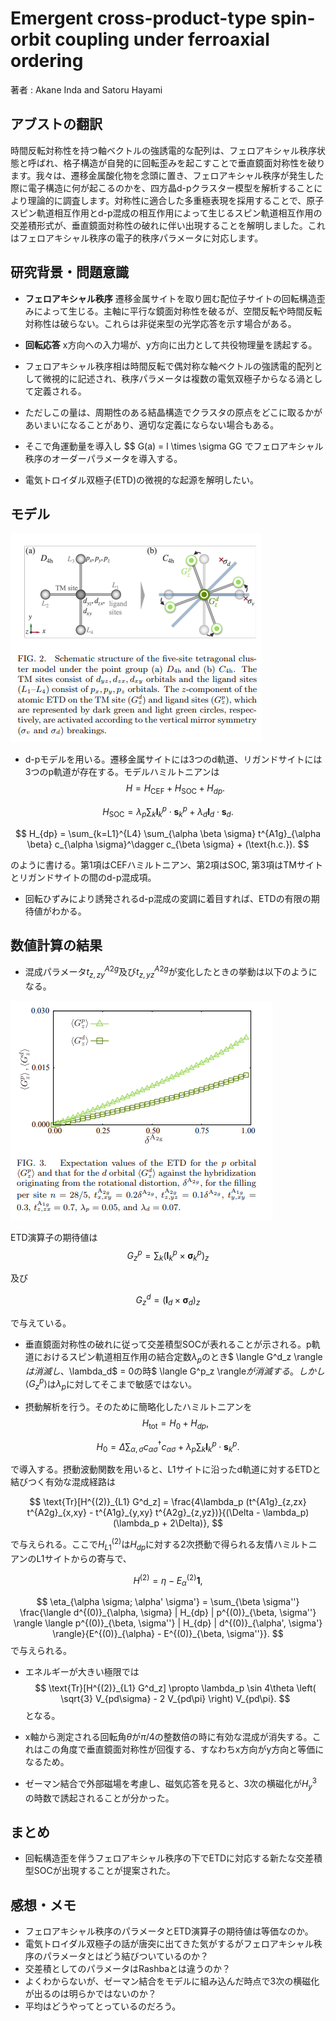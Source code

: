 # Emergent cross-product-type spin-orbit coupling under ferroaxial ordering

著者 : Akane Inda and Satoru Hayami

## アブストの翻訳
時間反転対称性を持つ軸ベクトルの強誘電的な配列は、フェロアキシャル秩序状態と呼ばれ、格子構造が自発的に回転歪みを起こすことで垂直鏡面対称性を破ります。我々は、遷移金属酸化物を念頭に置き、フェロアキシャル秩序が発生した際に電子構造に何が起こるのかを、四方晶d-pクラスター模型を解析することにより理論的に調査します。対称性に適合した多重極表現を採用することで、原子スピン軌道相互作用とd-p混成の相互作用によって生じるスピン軌道相互作用の交差積形式が、垂直鏡面対称性の破れに伴い出現することを解明しました。これはフェロアキシャル秩序の電子的秩序パラメータに対応します。

## 研究背景・問題意識
- **フェロアキシャル秩序** 遷移金属サイトを取り囲む配位子サイトの回転構造歪みによって生じる。主軸に平行な鏡面対称性を破るが、空間反転や時間反転対称性は破らない。これらは非従来型の光学応答を示す場合がある。

- **回転応答** x方向への入力場が、y方向に出力として共役物理量を誘起する。

- フェロアキシャル秩序相は時間反転で偶対称な軸ベクトルの強誘電的配列として微視的に記述され、秩序パラメータは複数の電気双極子からなる渦として定義される。

- ただしこの量は、周期性のある結晶構造でクラスタの原点をどこに取るかがあいまいになることがあり、適切な定義にならない場合もある。

- そこで角運動量を導入し
$$
G(a) = l \times \sigma
GG
でフェロアキシャル秩序のオーダーパラメータを導入する。

- 電気トロイダル双極子(ETD)の微視的な起源を解明したい。

## モデル

![図1](image-1.png)

- d-pモデルを用いる。遷移金属サイトには3つのd軌道、リガンドサイトには3つのp軌道が存在する。モデルハミルトニアンは
$$
H = H_{\text{CEF}} + H_{\text{SOC}} + H_{dp}.
$$

$$
H_{\text{SOC}} = \lambda_p \sum_k \mathbf{l}^p_k \cdot \mathbf{s}^p_k + \lambda_d \mathbf{l}_d \cdot \mathbf{s}_d.
$$

$$
H_{dp} = \sum_{k=L1}^{L4} \sum_{\alpha \beta \sigma} t^{A1g}_{\alpha \beta} c_{\alpha \sigma}^\dagger c_{\beta \sigma} + (\text{h.c.}).
$$

のように書ける。第1項はCEFハミルトニアン、第2項はSOC, 第3項はTMサイトとリガンドサイトの間のd-p混成項。

- 回転ひずみにより誘発されるd-p混成の変調に着目すれば、ETDの有限の期待値がわかる。

## 数値計算の結果
- 混成パラメータ$t^{A2g}_{z, zy}$及び$t^{A2g}_{z, yz}$が変化したときの挙動は以下のようになる。

![図](image.png)

ETD演算子の期待値は
$$
G^p_z = \sum_k (\mathbf{l}^p_k \times \boldsymbol{\sigma}^p_k)_z
$$

及び

$$
G^d_z = (\mathbf{l}_d \times \boldsymbol{\sigma}_d)_z
$$

で与えている。

- 垂直鏡面対称性の破れに従って交差積型SOCが表れることが示される。p軌道におけるスピン軌道相互作用の結合定数$\lambda_p$のとき$
\langle G^d_z \rangle$は消滅し、$\lambda_d$ = 0の時$
\langle G^p_z \rangle$が消滅する。しかし\langle G^p_z \rangle$は$\lambda_p$に対してそこまで敏感ではない。

- 摂動解析を行う。そのために簡略化したハミルトニアンを
$$
H_{\text{tot}} = H_0 + H_{dp},
$$

$$
H_0 = \Delta \sum_{\alpha, \sigma} c_{\alpha \sigma}^\dagger c_{\alpha \sigma} + \lambda_p \sum_k \mathbf{l}^p_k \cdot \mathbf{s}^p_k.
$$

で導入する。摂動波動関数を用いると、L1サイトに沿ったd軌道に対するETDと結びつく有効な混成経路は

$$
\text{Tr}[H^{(2)}_{L1} G^d_z] = \frac{4\lambda_p (t^{A1g}_{z,zx} t^{A2g}_{x,xy} - t^{A1g}_{y,xy} t^{A2g}_{z,yz})}{(\Delta - \lambda_p)(\lambda_p + 2\Delta)},
$$

で与えられる。ここで$H^{(2)}_{L1}$は$H_{dp}$に対する2次摂動で得られる友情ハミルトニアンのL1サイトからの寄与で、

$$
H^{(2)} = \eta - E^{(2)}_{\alpha} \mathbf{1},
$$

$$
\eta_{\alpha \sigma; \alpha' \sigma'} = \sum_{\beta \sigma''} \frac{\langle d^{(0)}_{\alpha, \sigma} | H_{dp} | p^{(0)}_{\beta, \sigma''} \rangle \langle p^{(0)}_{\beta, \sigma''} | H_{dp} | d^{(0)}_{\alpha', \sigma'} \rangle}{E^{(0)}_{\alpha} - E^{(0)}_{\beta, \sigma''}}.
$$
で与えられる。

- エネルギーが大きい極限では
$$
\text{Tr}[H^{(2)}_{L1} G^d_z]  \propto \lambda_p \sin 4\theta \left( \sqrt{3} V_{pd\sigma} - 2 V_{pd\pi} \right) V_{pd\pi}.
$$
となる。

- x軸から測定される回転角$\theta$が$\pi/4$の整数倍の時に有効な混成が消失する。これはこの角度で垂直鏡面対称性が回復する、すなわちx方向がy方向と等価になるため。

- ゼーマン結合で外部磁場を考慮し、磁気応答を見ると、3次の横磁化が$H_{y}^3$の時数で誘起されることが分かった。

## まとめ
- 回転構造歪を伴うフェロアキシャル秩序の下でETDに対応する新たな交差積型SOCが出現することが提案された。

## 感想・メモ
- フェロアキシャル秩序のパラメータとETD演算子の期待値は等価なのか。
- 電気トロイダル双極子の話が唐突に出てきた気がするがフェロアキシャル秩序のパラメータとはどう結びついているのか？
- 交差積としてのパラメータはRashbaとは違うのか？
- よくわからないが、ゼーマン結合をモデルに組み込んだ時点で3次の横磁化が出るのは明らかではないのか？
- 平均はどうやってとっているのだろう。
